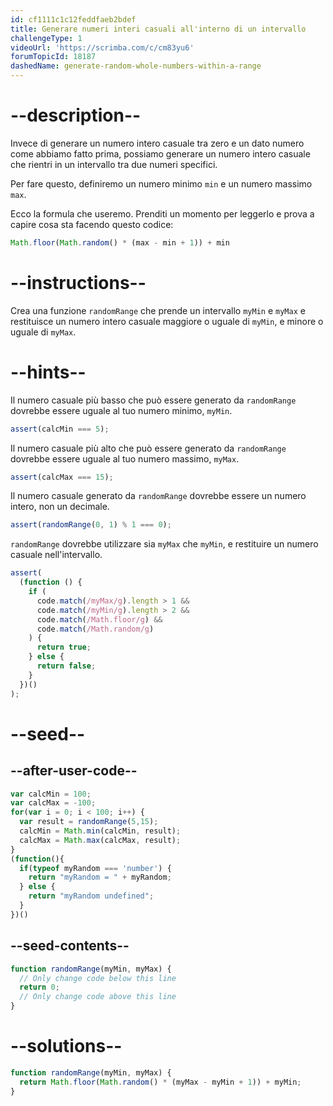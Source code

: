 ```yaml
---
id: cf1111c1c12feddfaeb2bdef
title: Generare numeri interi casuali all'interno di un intervallo
challengeType: 1
videoUrl: 'https://scrimba.com/c/cm83yu6'
forumTopicId: 18187
dashedName: generate-random-whole-numbers-within-a-range
---
```


# --description--

Invece di generare un numero intero casuale tra zero e un dato numero come abbiamo fatto prima, possiamo generare un numero intero casuale che rientri in un intervallo tra due numeri specifici.

Per fare questo, definiremo un numero minimo `min` e un numero massimo `max`.

Ecco la formula che useremo. Prenditi un momento per leggerlo e prova a capire cosa sta facendo questo codice:

```js
Math.floor(Math.random() * (max - min + 1)) + min
```

# --instructions--

Crea una funzione `randomRange` che prende un intervallo `myMin` e `myMax` e restituisce un numero intero casuale maggiore o uguale di `myMin`, e minore o uguale di `myMax`.

# --hints--

Il numero casuale più basso che può essere generato da `randomRange` dovrebbe essere uguale al tuo numero minimo, `myMin`.

```js
assert(calcMin === 5);
```

Il numero casuale più alto che può essere generato da `randomRange` dovrebbe essere uguale al tuo numero massimo, `myMax`.

```js
assert(calcMax === 15);
```

Il numero casuale generato da `randomRange` dovrebbe essere un numero intero, non un decimale.

```js
assert(randomRange(0, 1) % 1 === 0);
```

`randomRange` dovrebbe utilizzare sia `myMax` che `myMin`, e restituire un numero casuale nell'intervallo.

```js
assert(
  (function () {
    if (
      code.match(/myMax/g).length > 1 &&
      code.match(/myMin/g).length > 2 &&
      code.match(/Math.floor/g) &&
      code.match(/Math.random/g)
    ) {
      return true;
    } else {
      return false;
    }
  })()
);
```

# --seed--

## --after-user-code--

```js
var calcMin = 100;
var calcMax = -100;
for(var i = 0; i < 100; i++) {
  var result = randomRange(5,15);
  calcMin = Math.min(calcMin, result);
  calcMax = Math.max(calcMax, result);
}
(function(){
  if(typeof myRandom === 'number') {
    return "myRandom = " + myRandom;
  } else {
    return "myRandom undefined";
  }
})()
```

## --seed-contents--

```js
function randomRange(myMin, myMax) {
  // Only change code below this line
  return 0;
  // Only change code above this line
}
```

# --solutions--

```js
function randomRange(myMin, myMax) {
  return Math.floor(Math.random() * (myMax - myMin + 1)) + myMin;
}
```
